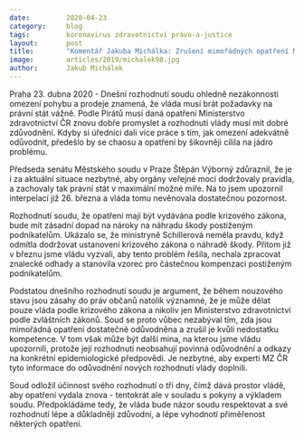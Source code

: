 ```yaml
---
date:         2020-04-23
category:     blog
tags:         koronavirus zdravotnictví právo-a-justice
layout:       post
title:        "Komentář Jakuba Michálka: Zrušení mimořádných opatření MZ ČR: Vláda by měla začít brát právní stát vážně"
image:        articles/2019/michalek98.jpg
author:       Jakub Michálek
---
```





Praha 23. dubna 2020 - Dnešní rozhodnutí soudu ohledně nezákonnosti omezení pohybu a prodeje znamená, že vláda musí brát požadavky na právní stát vážně. Podle Pirátů musí daná opatření Ministerstvo zdravotnictví ČR znovu dobře promyslet a rozhodnutí vlády musí mít dobré zdůvodnění. Kdyby si úředníci dali více práce s tím, jak omezení adekvátně odůvodnit, předešlo by se chaosu a opatření by šikovněji cílila na jádro problému.


Předseda senátu Městského soudu v Praze Štěpán Výborný zdůraznil, že je i za aktuální situace nezbytné, aby orgány veřejné moci dodržovaly pravidla, a zachovaly tak právní stát v maximální možné míře. Na to jsem upozornil interpelací již 26. března a vláda tomu nevěnovala dostatečnou pozornost. 


Rozhodnutí soudu, že opatření mají být vydávána podle krizového zákona, bude mít zásadní dopad na nároky na náhradu škody postiženým podnikatelům. Ukázalo se, že ministryně Schillerová neměla pravdu, když odmítla dodržovat ustanovení krizového zákona o náhradě škody. Přitom již v březnu jsme vládu vyzvali, aby tento problém řešila, nechala zpracovat znalecké odhady a stanovila vzorec pro částečnou kompenzaci postiženým podnikatelům.


Podstatou dnešního rozhodnutí soudu je argument, že během nouzového stavu jsou zásahy do práv občanů natolik významné, že je může dělat pouze vláda podle krizového zákona a nikoliv jen Ministerstvo zdravotnictví podle zvláštních zákonů. Soud se proto vůbec nezabýval tím, zda jsou mimořádná opatření dostatečně odůvodněna a zrušil je kvůli nedostatku kompetence. V tom však může být další mina, na kterou jsme vládu upozornili, protože její rozhodnutí neobsahují povinná odůvodnění a odkazy na konkrétní epidemiologické předpovědi. Je nezbytné, aby experti MZ ČR tyto informace do odůvodnění nových rozhodnutí vlády doplnili. 


Soud odložil účinnost svého rozhodnutí o tři dny, čímž dává prostor vládě, aby opatření vydala znova - tentokrát ale v souladu s pokyny a výkladem soudu. Předpokládáme tedy, že vláda bude názor soudu respektovat a své rozhodnutí lépe a důkladněji zdůvodní, a lépe vyhodnotí přiměřenost některých opatření. 
